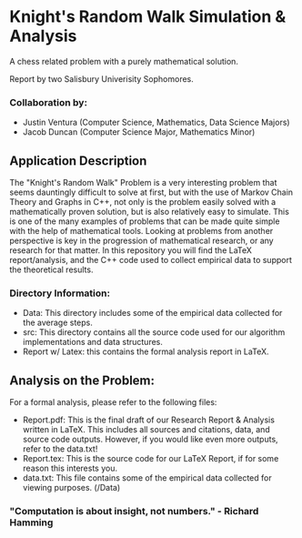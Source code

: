 # Knight's Random Walk Simulation & Analysis

A chess related problem with a purely mathematical solution.

Report by two Salisbury Univerisity Sophomores.

### Collaboration by:

- Justin Ventura (Computer Science, Mathematics, Data Science Majors)
- Jacob Duncan (Computer Science Major, Mathematics Minor)

## Application Description

The "Knight's Random Walk" Problem is a very interesting problem that seems dauntingly difficult to solve at first, but with the use of Markov Chain Theory and Graphs in C++, not only is the problem easily solved with a mathematically proven solution, but is also relatively easy to simulate.  This is one of the many examples of problems that can be made quite simple with the help of mathematical tools.  Looking at problems from another perspective is key in the progression of mathematical research, or any research for that matter.  In this repository you will find the LaTeX report/analysis, and the C++ code used to collect empirical data to support the theoretical results.

### Directory Information:

- Data: This directory includes some of the empirical data collected for the average steps.
- src: This directory contains all the source code used for our algorithm implementations and data structures.
- Report w/ Latex: this contains the formal analysis report in LaTeX.

## Analysis on the Problem:

For a formal analysis, please refer to the following files:

- Report.pdf: This is the final draft of our Research Report & Analysis written in LaTeX.  This includes all sources and citations, data, and source code outputs.  However, if you would like even more outputs, refer to the data.txt!
- Report.tex: This is the source code for our LaTeX Report, if for some reason this interests you.
- data.txt: This file contains some of the empirical data collected for viewing purposes. (/Data)

### "Computation is about insight, not numbers." - Richard Hamming
